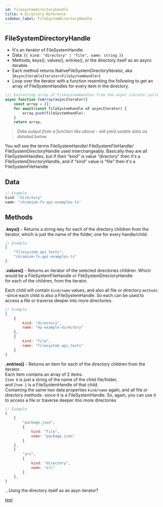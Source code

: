 ```yaml
---
id: filesystemdirectoryhandle
title: A Directory Reference
sidebar_label: FileSystemDirectoryHandle
---
```


## FileSystemDirectoryHandle
        
* It's an iterator of FileSystemHandle.  
* Data: {`{ kind: "directory" | "file", name: string }`}
* Methods;  keys(), values(), entries(), or the directory itself as an async iterable.
* Each method returns NativeFileSystemDirectoryIterator, aka {`AsyncIterableIterator<FileSystemHandle>`}
* Loop over the iterator with a function resemling the following to get an array of FileSystemHandles for every item in the directory. 

```javascript
/// Extracting array of FileSystemHandles from the async iterator pulled from keys(), values(), or entries()
async function toArray(asyncIterator){
    const array = [];
    for await(const fileSystemhandle of asyncIterator) {
        array.push(fileSystemhandle);
    }
    return array;
```

> _Data output from a function like above - will yield usable data as detailed below_



You will see the terms FileSystemHandle/ FileSystem*File*Handle/ FileSystem*Directory*Handle used
interchangeably. Basically they are all FileSystemHandles, but if their "kind" is value "directory" 
then it's a FileSystem*Directory*Handle, and if "kind" value is "file" then it's a FileSystem*File*Handle

## Data

```javascript
// Example
kind: "directory"
name: "chromium-fs-api-examples-ts"
```

## Methods

**.keys()** - Returns a string-key for each of the drectory children from the iterator, 
which is just the name of the folder, one for every handle/child.

```javascript
// Example
[
    "filesystem_api_tests",
    "chromium-fs-api-examples-ts"
]
```

**.values()** - Returns an iterator of the selected directories children. Which would be a FileSystemFileHandle or FileSystemDirectoryHandle  <br />
for each of the children, from the iterator.  <br />

Each child will contain `kind/name` values, and also all file or directory `methods` -since each child is also a FileSystemHandle.
So each can be used to access a file or traverse deeper into more directories.

```javascript
// Example
[
    {
        kind: "directory",
        name: "my-example-directory"
    },
    {
        kind: "file",
        name: "filesystem_api_tests"
    }
]
```

**.entries()** - Returns an item for each of the directory children from the iterator. <br />
Each item contains an array of 2 items.<br />
`Item 0` is just a string of the name of the child file/folder, <br />
and `Item 1` is a FileSystemHandle of that child. <br />
Containing the same two data properties `kind/name` again, and all file or directory methods 
-since it is a FileSystemHandle.
So, again, you can use it to access a file or traverse deeper itno more directories

```javascript
// Example
[
    [
        "package.json",
        {
            kind: "file",
            name: "package.json"
        }
    ],
    [
        "src",
        {
            kind: "directory",
            name: "src"
        }
    ],
]
```


...Using the directory itself as an asyn iterator?


[test](/docs/mdx)